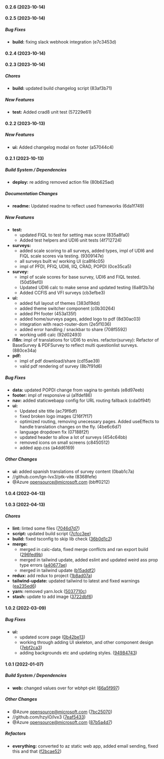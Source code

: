 #### 0.2.6 (2023-10-14)

#### 0.2.5 (2023-10-14)

##### Bug Fixes

* **build:**  fixing slack webhook integration (e7c3453d)

#### 0.2.4 (2023-10-14)

#### 0.2.3 (2023-10-14)

##### Chores

* **build:**  updated build changelog script (83af3b71)

##### New Features

* **test:**  Added crad8 unit test (57229e61)

#### 0.2.2 (2023-10-13)

##### New Features

* **ui:**  Added changelog modal on footer (a57044c4)

#### 0.2.1 (2023-10-13)

##### Build System / Dependencies

* **deploy:**  re adding removed action file (80b625ad)

##### Documentation Changes

* **readme:**  Updated readme to reflect used frameworks (6da1f749)

##### New Features

* **test:**
  *  updated FIQL to test for setting max score (835a8fa0)
  *  Added test helpers and UDI6 unit tests (4f712724)
* **surveys:**
  *  added scale scoring to all surveys, added types, impl of UDI6 and FIQL scale scores via testing. (9309147e)
  *  all surveys built w/ working UI (ca8f4c05)
  *  impl of PFDI, PFIQ, UDI6, IIQ, CRAD, POPDI (0ce35ca5)
* **survey:**
  *  impl of scale scores for base survey, UDI6 and FIQL tested. (50d59ef0)
  *  Updated UDI6 calc to make sense and updated testing (6a8f2b7a)
  *  Added CCFIS and VFI surveys (cb3efbe3)
* **ui:**
  *  added full layout of themes (383d19dd)
  *  added theme switcher component (c0b30264)
  *  added PH footer (453a135f)
  *  added home/surveys pages, added logo to pdf (8d30ac03)
  *  integration with react-router-dom (2e5f1036)
  *  added error handling / snackbar to share (708f5592)
  *  working udi6 calc (92d02493)
* **i18n:**  impl of translations for UDI6 to en/es. refactor(survey): Refactor of BaseSurvey & PDFSurvey to reflect multi questionlist surveys. (880ce34a)
* **pdf:**
  *  impl of pdf download/share (cd15ae39)
  *  valid pdf rendering of survey (8b7f91d6)

##### Bug Fixes

* **data:**  updated POPDI change from vagina to genitals (e8d97eeb)
* **footer:**  impl of responsive ui (a1fdef86)
* **nav:**  added staticwebapp config for URL routing fallback (cda0f94f)
* **ui:**
  *  Updated site title (ac79f6df)
  *  fixed broken logo images (216f7f17)
  *  optimized routing, removing unecessary pages. Added useEffects to handle translation changes on the fly. (4be6c6d7)
  *  language dropdown fix (07188f2f)
  *  updated header to allow a lot of surveys (454c64bb)
  *  removed icons on small screens (c8450512)
  *  added app.css (a4dd6169)

##### Other Changes

* **ui:**  added spanish translations of survey content (0bab1c7a)
* //github.com/lgn-lvx3/ptk-vite (8368fefe)
*  @Azure opensource@microsoft.com (bbff0212)

#### 1.0.4 (2022-04-13)

#### 1.0.3 (2022-04-13)

##### Chores

* **lint:**  linted some files ([7046d7d7](https://github.com/lgn-lvx3/wbhpt-pkt/commit/7046d7d7dfb70ff66a0dab9ed2d07ec49e8eb261))
* **script:**  updated build script ([7cfcc3ee](https://github.com/lgn-lvx3/wbhpt-pkt/commit/7cfcc3ee77ea2d4146f45c24fba669303b898160))
* **build:**  fixed tsconfig to skip lib check ([36b0d1c2](https://github.com/lgn-lvx3/wbhpt-pkt/commit/36b0d1c2bb42b60c102aabdb94da6d5a2e8e25e0))
* **merge:**
  *  merged in calc-data, fixed merge conflicts and ran export build ([296fed9b](https://github.com/lgn-lvx3/wbhpt-pkt/commit/296fed9b02ef788761e2cc62eaa0b1f95a35b727))
  *  merged in tailwind update, added eslint and updated weird ass prop type errors ([a40677ae](https://github.com/lgn-lvx3/wbhpt-pkt/commit/a40677ae890dca31f72cb903381a77902e41fd2b))
  *  merged in tailwind update ([b15addf2](https://github.com/lgn-lvx3/wbhpt-pkt/commit/b15addf28bc53ff2e9616369ef2093f20d10ed87))
* **redux:**  add redux to project ([1b8ad07a](https://github.com/lgn-lvx3/wbhpt-pkt/commit/1b8ad07acbe4df7ff2454dfb30eff33c286a261d))
* **tailwind-update:**  updated tailwind to latest and fixed warnings ([ea235ed6](https://github.com/lgn-lvx3/wbhpt-pkt/commit/ea235ed6a5fb477274e26d5bfcce5596f5b621fe))
* **yarn:**  removed yarn.lock ([5037710c](https://github.com/lgn-lvx3/wbhpt-pkt/commit/5037710c1411408de038c0b83406f008a3dbb15a))
* **stash:**  update to add image ([3722dbf6](https://github.com/lgn-lvx3/wbhpt-pkt/commit/3722dbf64e734e09a63fbfadaeb26548647dd683))

#### 1.0.2 (2022-03-09)

##### Bug Fixes

* **ui:**
  *  updated score page ([0b42be13](https://github.com/lgn-lvx3/wbhpt-pkt/commit/0b42be133cc131e4031b7f8034a129c454e75583))
  *  working through adding UI skeleton, and other component design ([7ebf2ca3](https://github.com/lgn-lvx3/wbhpt-pkt/commit/7ebf2ca351a0e77744e9f3fee9d5ac5cf7f20635))
  *  adding backgrounds etc and updating styles. ([94984743](https://github.com/lgn-lvx3/wbhpt-pkt/commit/94984743b81cdcc3b96a417fdf2a36429dd95d3b))

#### 1.0.1 (2022-01-07)

##### Build System / Dependencies

* **web:**  changed values over for wbhpt-pkt ([66a5f997](https://github.com/lgn-lvx3/wbhpt-pkt/commit/66a5f99759832cbf8b55ce350965340e750aa8b0))

##### Other Changes

*  @Azure opensource@microsoft.com ([7bc25070](https://github.com/lgn-lvx3/wbhpt-pkt/commit/7bc25070a6bac8450e1819bfd0fb509956311b35))
* //github.com/hzyIO/lvx3 ([7eaf5433](https://github.com/lgn-lvx3/wbhpt-pkt/commit/7eaf543385f0d7b3cc17242abf8280435a308ed1))
*  @Azure opensource@microsoft.com ([87b5a4d7](https://github.com/lgn-lvx3/wbhpt-pkt/commit/87b5a4d7d974812038f481fee808b7d753e73564))

##### Refactors

* **everything:**  converted to az static web app, added email sending, fixed this and that ([f2bcae52](https://github.com/lgn-lvx3/wbhpt-pkt/commit/f2bcae525718573c5ec371e0841004f2865eacc3))


